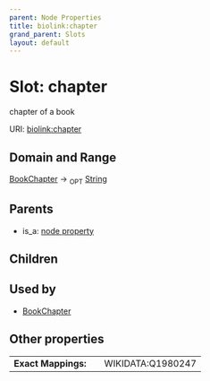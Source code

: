 ```yaml
---
parent: Node Properties
title: biolink:chapter
grand_parent: Slots
layout: default
---
```


# Slot: chapter


chapter of a book

URI: [biolink:chapter](https://w3id.org/biolink/vocab/chapter)

## Domain and Range

[BookChapter](BookChapter.md) ->  <sub>OPT</sub> [String](types/String.md)

## Parents

 *  is_a: [node property](node_property.md)

## Children


## Used by

 * [BookChapter](BookChapter.md)

## Other properties

|  |  |  |
| --- | --- | --- |
| **Exact Mappings:** | | WIKIDATA:Q1980247 |

